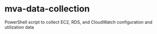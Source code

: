 # mva-data-collection
PowerShell script to collect EC2, RDS, and CloudWatch configuration and utilization data
